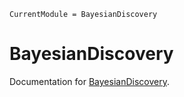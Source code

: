 ```@meta
CurrentModule = BayesianDiscovery
```

# BayesianDiscovery

Documentation for [BayesianDiscovery](https://github.com/jsnowynorth/BayesianDiscovery.jl).


